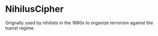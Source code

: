 # NihilusCipher
Orignally used by nihilists in the 1880s to organize terrorism against the tsarist regime.
